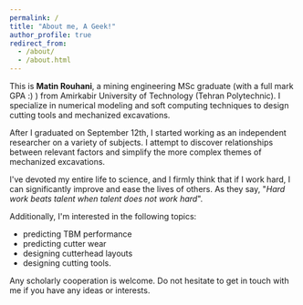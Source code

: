 ```yaml
---
permalink: /
title: "About me, A Geek!"
author_profile: true
redirect_from: 
  - /about/
  - /about.html
---
```


This is **Matin Rouhani**, a mining engineering MSc graduate (with a full mark GPA :) ) from Amirkabir University of Technology (Tehran Polytechnic). I specialize in numerical modeling and soft computing techniques to design cutting tools and mechanized excavations. 

After I graduated on September 12th, I started working as an independent researcher on a variety of subjects. I attempt to discover relationships between relevant factors and simplify the more complex themes of mechanized excavations.

I've devoted my entire life to science, and I firmly think that if I work hard, I can significantly improve and ease the lives of others. As they say, "_Hard work beats talent when talent does not work hard_".

Additionally, I'm interested in the following topics: 
*  predicting TBM performance
*  predicting cutter wear
*  designing cutterhead layouts
*  designing cutting tools.

Any scholarly cooperation is welcome. Do not hesitate to get in touch with me if you have any ideas or interests.
